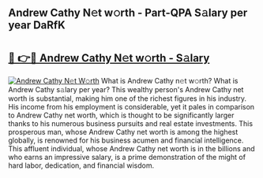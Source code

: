 ## Andrew Cathy N𝚎t w𝚘rth - Part-QPA S𝚊lary per year DaRfK

# <h2><a href="http://gc574y.nevu.top/?p=Andrew+Cathy">🔗 👉🔴 Andrew Cathy N𝚎t w𝚘rth - S𝚊lary</a></h2>

[![Andrew Cathy N𝚎t W𝚘rth](https://i.imgur.com/Oavwk0R.jpeg)](http://gc574y.nevu.top/?p=Andrew+Cathy)
What is Andrew Cathy n𝚎t w𝚘rth? What is Andrew Cathy s𝚊lary per year?
This wealthy person's Andrew Cathy net worth is substantial, making him one of the richest figures in his industry. His income from his employment is considerable, yet it pales in comparison to Andrew Cathy net worth, which is thought to be significantly larger thanks to his numerous business pursuits and real estate investments. This prosperous man, whose Andrew Cathy net worth is among the highest globally, is renowned for his business acumen and financial intelligence. This affluent individual, whose Andrew Cathy net worth is in the billions and who earns an impressive salary, is a prime demonstration of the might of hard labor, dedication, and financial wisdom.
